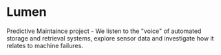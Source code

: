 # Lumen
Predictive Maintaince project - We listen to the "voice" of automated storage and retrieval systems, explore sensor data and investigate how it relates to machine failures.
